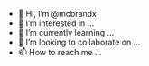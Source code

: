 - 👋 Hi, I’m @mcbrandx
- 👀 I’m interested in ...
- 🌱 I’m currently learning ...
- 💞️ I’m looking to collaborate on ...
- 📫 How to reach me ...

<!---
mcbrandx/mcbrandx is a ✨ special ✨ repository because its `README.md` (this file) appears on your GitHub profile.
You can click the Preview link to take a look at your changes.
--->
